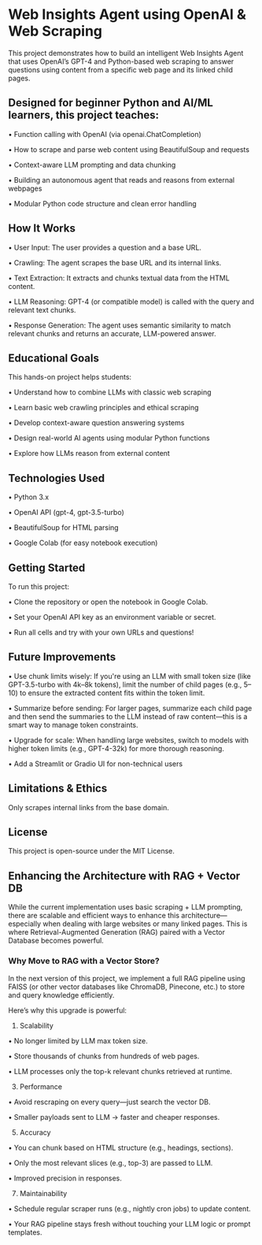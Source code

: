 # Web Insights Agent using OpenAI & Web Scraping
This project demonstrates how to build an intelligent Web Insights Agent that uses OpenAI’s GPT-4 and Python-based web scraping to answer questions using content from a specific web page and its linked child pages.

## Designed for beginner Python and AI/ML learners, this project teaches:

•	Function calling with OpenAI (via openai.ChatCompletion)

•	How to scrape and parse web content using BeautifulSoup and requests

•	Context-aware LLM prompting and data chunking

•	Building an autonomous agent that reads and reasons from external webpages

•	Modular Python code structure and clean error handling

## How It Works
•	User Input: The user provides a question and a base URL.

•	Crawling: The agent scrapes the base URL and its internal links.

•	Text Extraction: It extracts and chunks textual data from the HTML content.

•	LLM Reasoning: GPT-4 (or compatible model) is called with the query and relevant text chunks.

•	Response Generation: The agent uses semantic similarity to match relevant chunks and returns an accurate, LLM-powered answer.

## Educational Goals
This hands-on project helps students:

•	Understand how to combine LLMs with classic web scraping

•	Learn basic web crawling principles and ethical scraping

•	Develop context-aware question answering systems

•	Design real-world AI agents using modular Python functions

•	Explore how LLMs reason from external content

## Technologies Used

•	Python 3.x

•	OpenAI API (gpt-4, gpt-3.5-turbo)

•	BeautifulSoup for HTML parsing

•	Google Colab (for easy notebook execution)

## Getting Started

To run this project:

•	Clone the repository or open the notebook in Google Colab.

•	Set your OpenAI API key as an environment variable or secret.

•	Run all cells and try with your own URLs and questions!

## Future Improvements

•	Use chunk limits wisely: If you're using an LLM with small token size (like GPT-3.5-turbo with 4k–8k tokens), limit the number of child pages (e.g., 5–10) to ensure the extracted content fits within the token limit.

•	Summarize before sending: For larger pages, summarize each child page and then send the summaries to the LLM instead of raw content—this is a smart way to manage token constraints.

•	Upgrade for scale: When handling large websites, switch to models with higher token limits (e.g., GPT-4-32k) for more thorough reasoning.

•	Add a Streamlit or Gradio UI for non-technical users

## Limitations & Ethics

Only scrapes internal links from the base domain.

## License

This project is open-source under the MIT License.

## Enhancing the Architecture with RAG + Vector DB

While the current implementation uses basic scraping + LLM prompting, there are scalable and efficient ways to enhance this architecture—especially when dealing with large websites or many linked pages. This is where Retrieval-Augmented Generation (RAG) paired with a Vector Database becomes powerful.

### Why Move to RAG with a Vector Store?

In the next version of this project, we implement a full RAG pipeline using FAISS (or other vector databases like ChromaDB, Pinecone, etc.) to store and query knowledge efficiently.

Here’s why this upgrade is powerful:

1. Scalability
   
•	No longer limited by LLM max token size.

•	Store thousands of chunks from hundreds of web pages.

•	LLM processes only the top-k relevant chunks retrieved at runtime.


3. Performance
   
•	Avoid rescraping on every query—just search the vector DB.

•	Smaller payloads sent to LLM → faster and cheaper responses.

5. Accuracy
   
•	You can chunk based on HTML structure (e.g., headings, sections).

•	Only the most relevant slices (e.g., top-3) are passed to LLM.

•	Improved precision in responses.

7. Maintainability
   
•	Schedule regular scraper runs (e.g., nightly cron jobs) to update content.

•	Your RAG pipeline stays fresh without touching your LLM logic or prompt templates.


